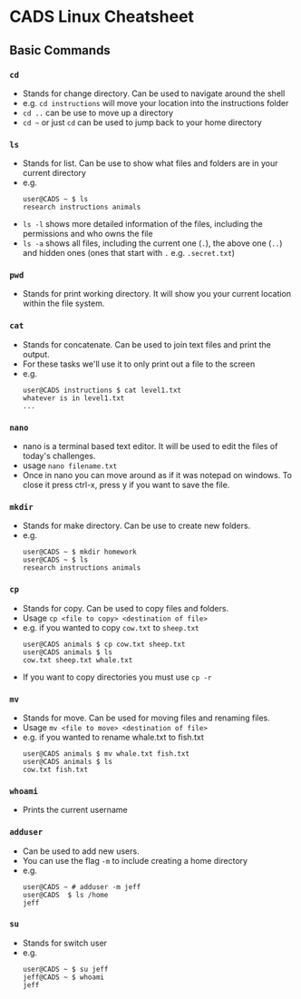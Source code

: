 # CADS Linux Cheatsheet

## Basic Commands
### `cd`
- Stands for change directory. Can be used to navigate around the shell
- e.g. `cd instructions` will move your location into the instructions folder
- `cd ..` can be use to move up a directory
- `cd ~` or just `cd` can be used to jump back to your home directory
### `ls`
- Stands for list. Can be use to show what files and folders are in your current directory
- e.g.
  ```
  user@CADS ~ $ ls
  research instructions animals
  ```
- `ls -l` shows more detailed information of the files, including the permissions and who owns the file
- `ls -a` shows all files, including the current one (`.`), the above one (`..`) and hidden ones (ones that start with `.` e.g. `.secret.txt`)
### `pwd`
- Stands for print working directory. It will show you your current location within the file system.
### `cat`
- Stands for concatenate. Can be used to join text files and print the output.
- For these tasks we'll use it to only print out a file to the screen
- e.g.
  ```
  user@CADS instructions $ cat level1.txt
  whatever is in level1.txt
  ...
  ```
### `nano`
- nano is a terminal based text editor. It will be used to edit the files of today's challenges.
- usage `nano filename.txt`
- Once in nano you can move around as if it was notepad on windows. To close it press ctrl-x, press y if you want to save the file.
### `mkdir`
- Stands for make directory. Can be use to create new folders.
- e.g. 
  ```
  user@CADS ~ $ mkdir homework
  user@CADS ~ $ ls
  research instructions animals
  ```
### `cp`
- Stands for copy. Can be used to copy files and folders.
- Usage `cp <file to copy> <destination of file>`
- e.g. if you wanted to copy `cow.txt` to `sheep.txt`
  ```
  user@CADS animals $ cp cow.txt sheep.txt
  user@CADS animals $ ls
  cow.txt sheep.txt whale.txt
  ```
- If you want to copy directories you must use `cp -r`
### `mv`
- Stands for move. Can be used for moving files and renaming files.
- Usage `mv <file to move> <destination of file>`
- e.g. if you wanted to rename whale.txt to fish.txt
  ```
  user@CADS animals $ mv whale.txt fish.txt
  user@CADS animals $ ls
  cow.txt fish.txt
  ```
### `whoami`
- Prints the current username
### `adduser`
- Can be used to add new users.
- You can use the flag `-m` to include creating a home directory
- e.g.
  ```
  user@CADS ~ # adduser -m jeff
  user@CADS  $ ls /home
  jeff
  ```
### `su`
- Stands for switch user
- e.g.
  ```
  user@CADS ~ $ su jeff
  jeff@CADS ~ $ whoami
  jeff
  ```


